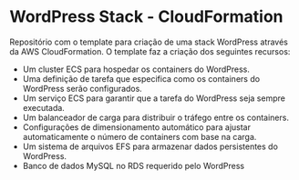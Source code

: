 # WordPress Stack - CloudFormation

Repositório com o template para criação de uma stack WordPress através da AWS CloudFormation. O template faz a criação dos seguintes recursos:

- Um cluster ECS para hospedar os containers do WordPress.
- Uma definição de tarefa que especifica como os containers do WordPress serão configurados.
- Um serviço ECS para garantir que a tarefa do WordPress seja sempre executada.
- Um balanceador de carga para distribuir o tráfego entre os containers.
- Configurações de dimensionamento automático para ajustar automaticamente o número de containers com base na carga.
- Um sistema de arquivos EFS para armazenar dados persistentes do WordPress.
- Banco de dados MySQL no RDS requerido pelo WordPress

